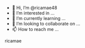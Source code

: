 - 👋 Hi, I’m @ricamae48
- 👀 I’m interested in ...
- 🌱 I’m currently learning ...
- 💞️ I’m looking to collaborate on ...
- 📫 How to reach me ...

<!---
ricamae48/ricamae48 is a ✨ special ✨ repository because its `README.md` (this file) appears on your GitHub profile.
You can click the Preview link to take a look at your changes.
--->ricamae
